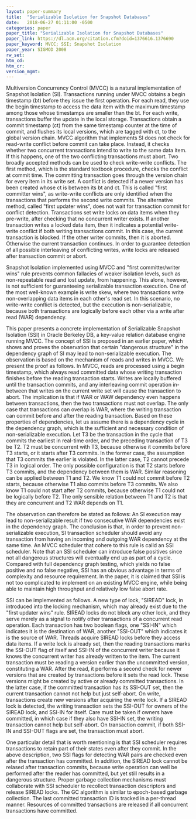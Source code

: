 ```yaml
---
layout: paper-summary
title:  "Serializable Isolation for Snapshot Databases"
date:   2018-06-27 01:11:00 -0500
categories: paper
paper_title: "Serializable Isolation for Snapshot Databases"
paper_link: https://dl.acm.org/citation.cfm?doid=1376616.1376690
paper_keyword: MVCC; SSI; Snapshot Isolation
paper_year: SIGMOD 2008
rw_set:
htm_cd:
htm_cr:
version_mgmt:
---
```


Multiversion Concurrency Control (MVCC) is a natural implementation of Snapshot Isolation (SI). Transactions
running under MVCC obtains a begin timestamp (bt) before they issue the first operation. For each read, they 
use the begin timestamp to access the data item with the maximum timestamp among those whose timestamps are 
smaller than the bt. For each write, transactions buffer the update in the local storage. Transactions obtain 
a commit timestamp (ct) from the same timestamp counter at the time of commit, and flushes its local versions, 
which are tagged with ct, to the global version chain. MVCC algorithm that implements SI does not check for 
read-write conflict before commit can take place. Instead, it checks whether two concurrent transactions intend 
to write to the same data item. If this happens, one of the two conflicting transactions must abort. Two broadly
accepted methods can be used to check write-write conflicts. The first method, which is the standard textbook 
procedure, checks the conflict at commit time. The committing transaction goes through the version chain for every 
item in its write set. A conflict is detected if a newer version has been created whose ct is between its bt and ct.
This is called "first committer wins", as write-write conflicts are only identified when the transactions that
performs the second write commits. The alternative method, called "first updater wins", does not wait for transaction 
commit for conflict detection. Transactions set write locks on data items when they pre-write, after checking that 
no concurrent writer exists. If another transaction writes a locked data item, then it indicates a potential write-write 
conflict if both writing transactions commit. In this case, the current transaction is blocked. If the other writer 
commits, then it is aborted. Otherwise the current transaction continues. In order to guarantee detection of all 
possible interleaving of conflicting writes, write locks are released after transaction commit or abort. 

Snapshot Isolation implemented using MVCC and "first committer/writer wins" rule prevents common fallacies of 
weaker isolation levels, such as non-repeatable read and lost update, from happening. This alone, however, is 
not sufficient for guaranteeing serializable transaction execution. One of the most well-known example is write skew,
where two transactions write non-overlapping data items in each other's read set. In this scenario, no write-write
conflict is detected, but the execution is non-serializable, because both transactions are logically before each other
via a write after read (WAR) dependency. 

This paper presents a concrete implementation of Serializable Snapshot Isolation (SSI) in Oracle Berkeley DB, a 
key-value relation database engine running MVCC. The concept of SSI is proposed in an earlier paper, which shows 
and proves the observation that certain "dangerous structure" in the dependency graph of SI may lead to non-serializable 
execution. The observation is based on the mechanism of reads and writes in MVCC. We present the proof as follows.
In MVCC, reads are processed using a begin timestamp, which always read committed data whose writing transaction
finishes before the reading transaction starts. Writes are locally buffered until the transaction commits, and any
interleaving commit operation in-between that writes on the current write set will cause the transaction to 
abort. The implication is that if WAR or WAW dependency even happens between transactions, then the two transactions 
must not overlap. The only case that transactions can overlap is WAR, where the writing transaction can commit before 
and after the reading transaction. Based on these properties of dependencies, let us assume there is a dependency cycle 
in the dependency graph, which is the sufficient and necessary condition of non-serializable execution. Let T3 be the 
transaction in the cycle that commits the earliest in real-time order, and the preceding transaction of T3 be T2.
T2 must be concurrent with T3, because otherwise it commits before T3 starts, or it starts after T3 commits. In the 
former case, the assumption that T3 commits the earlier is violated. In the latter case, T2 cannot precede T3 in
logical order. The only possible configuration is that T2 starts before T3 commits, and the dependency between them
is WAR. Similar reasoning can be applied between T1 and T2. We know T1 could not commit before T2 starts, because
otherwise T1 also commits before T3 commits. We also know T1 could not start after T2 commits, because otherwise 
T1 could not be logically before T2. The only sensible relation between T1 and T2 is that they are concurrent and 
T2 WAR depends on T1. 

The observation can therefore be stated as follows: An SI execution may lead to non-serializable result if two 
consecutive WAR dependencies exist in the dependency graph. The conclusion is that, in order to prevent non-serializable
execution, SI transaction scheduler should avoid any transaction from having an incoming and outgoing WAR dependency
at the same time. An MVCC scheduler that cohere to this rule is calld an SSI scheduler. Note that an SSI scheduler
can introduce false positives since not all dangerous structures will eventually end up as part of a cycle. Compared
with full dependency graph testing, which yields no false positive and no false negative, SSI has an obvious advantage
in terms of complexity and resource requirement. In the paper, it is claimed that SSI is not too complicated to implement 
on an existing MVCC engine, while being able to maintain high throughput and relatively low false abort rate.

SSI can be implemented as follows. A new type of lock, "SIREAD" lock, in introduced into the locking mechanism, which may
already exist due to the "first updater wins" rule. SIREAD locks do not block any other lock, and they serve merely as 
a signal to notify other transactions of a concurrent read operation. Each transaction has two boolean flags, one "SSI-IN"
which indicates it is the destination of WAR, another "SSI-OUT" which indicates it is the source of WAR. Threads acquire 
SIREAD locks before they access data items. If a write lock is already set, then the reading transactions marks the SSI-OUT
flag of itself and SSI-IN of the concurrent writer because it knows the concurrent writer has already written to the item. 
The current transaction must be reading a version earlier than the uncommitted version, constituting a WAR. After the read,
it performs a second check for newer versions that are created by transactions before it sets the read lock. These versions
might be created by active or already committed transactions. In the latter case, if the committed transaction has its SSI-OUT
set, then the current transaction cannot not help but just self-abort. On write, transactions create new versions after 
acquiring the write lock. If a SIREAD lock is detected, the writing transaction sets the SSI-OUT for owners of the SIREAD
lock, and SSI-IN for itself. Care must be taken if owners have committed, in which case if they also have SSI-IN set,
the writing transaction cannot help but self-abort. On transaction commit, if both SSI-IN and SSI-OUT flags are set,
the transaction must abort.

One particular detail that is worth mentioning is that SSI scheduler requires transactions to retain part of their 
states even after they commit. In the above description, two SSI flags for detecting WAR pairs are checked even
after the transaction has committed. In addition, the SIREAD lock cannot be relased after transaction commits,
because write operation can well be performed after the reader has committed, but yet still results in a dangerous 
structure. Proper garbage collection mechanisms must collaborate with SSI scheduler to recollect transaction 
descriptors and release SIREAD locks. The GC algorithm is similar to epoch-based garbage collection. The last committed
transaction ID is tracked in a per-thread manner. Resources of committed transactions are released if all concurrent
transactions have committed. 